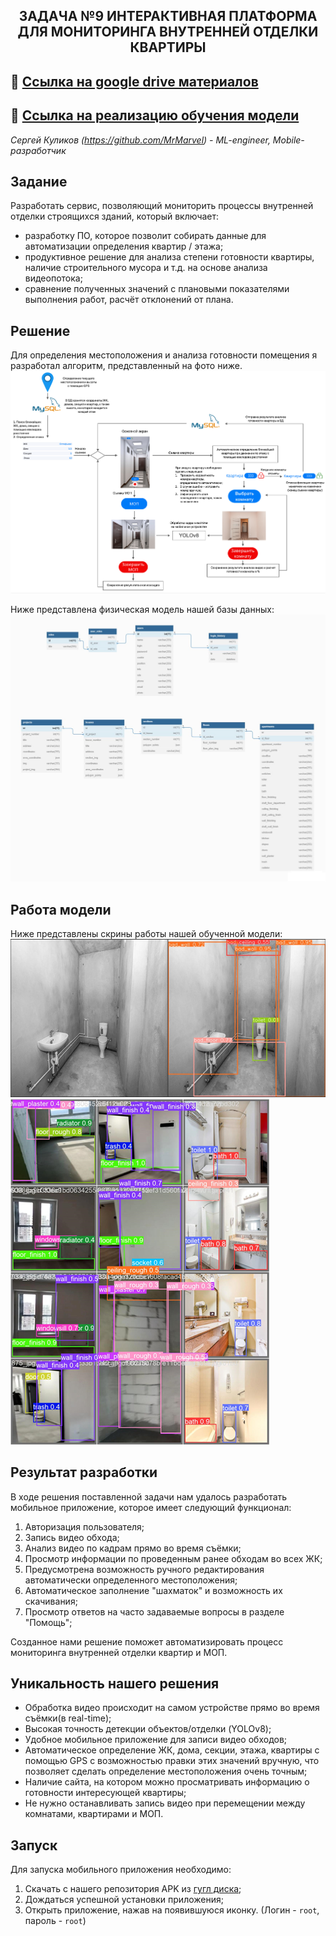 ## <p align="center">ЗАДАЧА №9 ИНТЕРАКТИВНАЯ ПЛАТФОРМА ДЛЯ МОНИТОРИНГА ВНУТРЕННЕЙ ОТДЕЛКИ КВАРТИРЫ</p>
## 💟 <a name="googledrive">[Ссылка на google drive материалов](https://drive.google.com/drive/folders/1Bl7Yy_IffbnMo5fWqKAvgjcRZAKZbjOb)</a>
## 💟 <a name="train-model">[Ссылка на реализацию обучения модели](https://github.com/MrMarvel/RoomFinalWorkTraining24)</a>

*Сергей Куликов (https://github.com/MrMarvel) - ML-engineer, Mobile-разработчик* 

## Задание

Разработать сервис, позволяющий мониторить процессы внутренней отделки строящихся зданий, который включает:
- разработку ПО, которое позволит собирать данные для автоматизации определения квартир / этажа;
- продуктивное решение для анализа степени готовности квартиры, наличие строительного мусора и т.д. на основе анализа видеопотока;
- сравнение полученных значений с плановыми показателями выполнения работ, расчёт отклонений от плана.

## Решение

Для определения местоположения и анализа готовности помещения я разработал алгоритм, представленный на фото ниже.
![interface.png](readme_resources/interface.png)


Ниже представлена физическая модель нашей базы данных: 
![db.jpeg](readme_resources/db.jpeg)


## <a name="11">Работа модели </a>
Ниже представлены скрины работы нашей обученной модели:
![model_result.png](readme_resources/model_result.png)
![model_result2.png](readme_resources/model_result2.png)


## <a name="3">Результат разработки </a>

В ходе решения поставленной задачи нам удалось разработать мобильное приложение, которое имеет следующий функционал:
1. Авторизация пользователя;
2. Запись видео обхода;
3. Анализ видео по кадрам прямо во время съёмки;
4. Просмотр информации по проведенным ранее обходам во всех ЖК;
5. Предусмотрена возможность ручного редактирования автоматически определенного местоположения;
6. Автоматическое заполнение "шахматок" и возможность их скачивания;
7. Просмотр ответов на часто задаваемые вопросы в разделе "Помощь";

Созданное нами решение поможет автоматизировать процесс мониторинга внутренней отделки квартир и МОП.

## <a name="5">Уникальность нашего решения </a>

- Обработка видео происходит на самом устройстве прямо во время съёмки(в real-time);
- Высокая точность детекции объектов/отделки (YOLOv8);
- Удобное мобильное приложение для записи видео обходов;
- Автоматическое определение ЖК, дома, секции, этажа, квартиры с помощью GPS с возможностью правки этих значений вручную, что позволяет сделать определение местоположения очень точным;
- Наличие сайта, на котором можно просматривать информацию о готовности интересующей квартиры;
- Не нужно останавливать запись видео при перемещении между комнатами, квартирами и МОП.
  

## <a name="7">Запуск </a>
Для запуска мобильного приложения необходимо:
1. Скачать с нашего репозитория APK из [гугл диска](#googledrive);
2. Дождаться успешной установки приложения;
3. Открыть приложение, нажав на появившуюся иконку. (Логин - `root`, пароль - `root`)